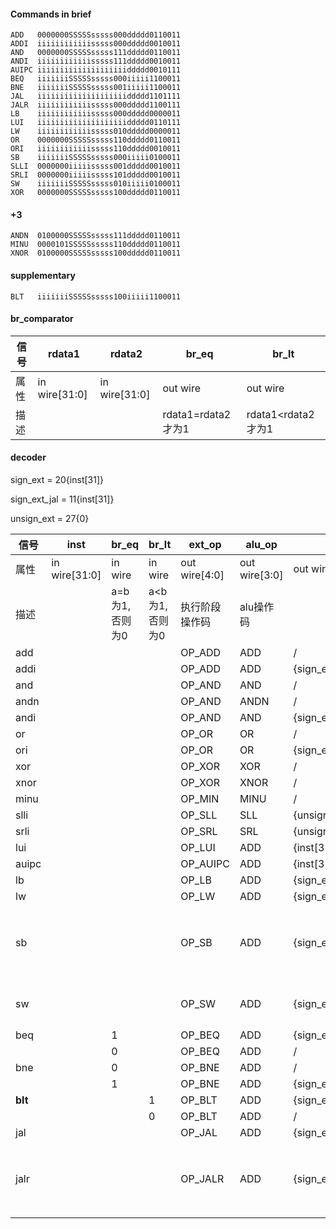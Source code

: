 #### Commands in brief

```assembly
ADD   0000000SSSSSsssss000ddddd0110011
ADDI  iiiiiiiiiiiisssss000ddddd0010011
AND   0000000SSSSSsssss111ddddd0110011
ANDI  iiiiiiiiiiiisssss111ddddd0010011
AUIPC iiiiiiiiiiiiiiiiiiiiddddd0010111
BEQ   iiiiiiiSSSSSsssss000iiiii1100011
BNE   iiiiiiiSSSSSsssss001iiiii1100011
JAL   iiiiiiiiiiiiiiiiiiiiddddd1101111
JALR  iiiiiiiiiiiisssss000ddddd1100111
LB    iiiiiiiiiiiisssss000ddddd0000011
LUI   iiiiiiiiiiiiiiiiiiiiddddd0110111
LW    iiiiiiiiiiiisssss010ddddd0000011
OR    0000000SSSSSsssss110ddddd0110011
ORI   iiiiiiiiiiiisssss110ddddd0010011
SB    iiiiiiiSSSSSsssss000iiiii0100011
SLLI  0000000iiiiisssss001ddddd0010011
SRLI  0000000iiiiisssss101ddddd0010011
SW    iiiiiiiSSSSSsssss010iiiii0100011
XOR   0000000SSSSSsssss100ddddd0110011
```

#### +3

```assembly
ANDN  0100000SSSSSsssss111ddddd0110011
MINU  0000101SSSSSsssss110ddddd0110011
XNOR  0100000SSSSSsssss100ddddd0110011
```

#### supplementary

```assembly
BLT   iiiiiiiSSSSSsssss100iiiii1100011
```



#### br_comparator

| 信号 | rdata1        | rdata2        | br_eq              | br_lt              |
| ---- | ------------- | ------------- | ------------------ | ------------------ |
| 属性 | in wire[31:0] | in wire[31:0] | out wire           | out wire           |
| 描述 |               |               | rdata1=rdata2才为1 | rdata1<rdata2才为1 |



#### decoder

sign_ext = 20{inst[31]}

sign_ext_jal = 11{inst[31]}

unsign_ext = 27{0}

| 信号    | inst          | br_eq          | br_lt          | ext_op         | alu_op        | imm                                                          | b_select            | a_select           | reg_a         | reg_b         | reg_d         | pc_select                   | mem_wr       | mem_to_reg                     | reg_wr   |                      |
| ------- | ------------- | -------------- | -------------- | -------------- | ------------- | ------------------------------------------------------------ | ------------------- | ------------------ | ------------- | ------------- | ------------- | --------------------------- | ------------ | ------------------------------ | -------- | -------------------- |
| 属性    | in wire[31:0] | in wire        | in wire        | out wire[4:0]  | out wire[3:0] | out wire[31:0]                                               | out wire            | out wire           | out wire[4:0] | out wire[4:0] | out wire[4:0] | out wire                    | out wire     | out wire[1:0]                  | out wire |                      |
| 描述    |               | a=b为1,否则为0 | a<b为1,否则为0 | 执行阶段操作码 | alu操作码     |                                                              | 选imm代替reg_b则为0 | 选pc代替reg_a则为1 |               |               |               | pc<-pc+4为0，pc<-alu结果为1 | 读为0，写为1 | 选内存为0,选alu为1,选(PC+4)为2 | 写为1    |                      |
| add     |               |                |                | OP_ADD         | ADD           | /                                                            | 1                   | 0                  | inst[19:15]   | inst[24:20]   | inst[11:7]    | 0                           | 0            | 1                              | 1        |                      |
| addi    |               |                |                | OP_ADD         | ADD           | {sign_ext,inst[31:20]}                                       | 0                   | 0                  | inst[19:15]   | /             | inst[11:7]    | 0                           | 0            | 1                              | 1        |                      |
| and     |               |                |                | OP_AND         | AND           | /                                                            | 1                   | 0                  | inst[19:15]   | inst[24:20]   | inst[11:7]    | 0                           | 0            | 1                              | 1        |                      |
| andn    |               |                |                | OP_AND         | ANDN          | /                                                            | 1                   | 0                  | inst[19:15]   | inst[24:20]   | inst[11:7]    | 0                           | 0            | 1                              | 1        |                      |
| andi    |               |                |                | OP_AND         | AND           | {sign_ext,inst[31:20]}                                       | 0                   | 0                  | inst[19:15]   | /             | inst[11:7]    | 0                           | 0            | 1                              | 1        |                      |
| or      |               |                |                | OP_OR          | OR            | /                                                            | 1                   | 0                  | inst[19:15]   | inst[24:20]   | inst[11:7]    | 0                           | 0            | 1                              | 1        |                      |
| ori     |               |                |                | OP_OR          | OR            | {sign_ext,inst[31:20]}                                       | 0                   | 0                  | inst[19:15]   | /             | inst[11:7]    | 0                           | 0            | 1                              | 1        |                      |
| xor     |               |                |                | OP_XOR         | XOR           | /                                                            | 1                   | 0                  | inst[19:15]   | inst[24:20]   | inst[11:7]    | 0                           | 0            | 1                              | 1        |                      |
| xnor    |               |                |                | OP_XOR         | XNOR          | /                                                            | 1                   | 0                  | inst[19:15]   | inst[24:20]   | inst[11:7]    | 0                           | 0            | 1                              | 1        |                      |
| minu    |               |                |                | OP_MIN         | MINU          | /                                                            | 1                   | 0                  | inst[19:15]   | inst[24:20]   | inst[11:7]    | 0                           | 0            | 1                              | 1        |                      |
| slli    |               |                |                | OP_SLL         | SLL           | {unsign_ext,inst[24:20]}                                     | 0                   | 0                  | inst[19:15]   | /             | inst[11:7]    | 0                           | 0            | 1                              | 1        |                      |
| srli    |               |                |                | OP_SRL         | SRL           | {unsign_ext,inst[24:20]}                                     | 0                   | 0                  | inst[19:15]   | /             | inst[11:7]    | 0                           | 0            | 1                              | 1        |                      |
| lui     |               |                |                | OP_LUI         | ADD           | {inst[31:12],12'h000}                                        | 0                   | 0                  | 0             | /             | inst[11:7]    | 0                           | 0            | 1                              | 1        |                      |
| auipc   |               |                |                | OP_AUIPC       | ADD           | {inst[31:12],12'h000}                                        | 0                   | 1                  | /             | /             | inst[11:7]    | 0                           | 0            | 1                              | 1        |                      |
| lb      |               |                |                | OP_LB          | ADD           | {sign_ext, inst[31:20]}                                      | 0                   | 0                  | inst[19:15]   | /             | inst[11:7]    | 0                           | 0            | 0                              | 1        |                      |
| lw      |               |                |                | OP_LW          | ADD           | {sign_ext, inst[31:20]}                                      | 0                   | 0                  | inst[19:15]   | /             | inst[11:7]    | 0                           | 0            | 0                              | 1        |                      |
| sb      |               |                |                | OP_SB          | ADD           | {sign_ext, inst[31:25], inst[11:7]}                          | 0                   | 0                  | inst[19:15]   | inst[24:20]   | inst[11:7]    | 0                           | 1            | /                              | 0        | 存的值为reg_d的低8位 |
| sw      |               |                |                | OP_SW          | ADD           | {sign_ext, inst[31:25], inst[11:7]}                          | 0                   | 0                  | inst[19:15]   | inst[24:20]   | inst[11:7]    | 0                           | 1            | /                              | 0        | 存的值为reg_d        |
| beq     |               | 1              |                | OP_BEQ         | ADD           | {sign_ext,inst[7],inst[30:25],inst[11:8],1'b0}               | 0                   | 1                  | /             | /             | /             | 1                           | 0            | /                              | 0        |                      |
|         |               | 0              |                | OP_BEQ         | ADD           | /                                                            | /                   | /                  | /             | /             | /             | 0                           | 0            | /                              | 0        |                      |
| bne     |               | 0              |                | OP_BNE         | ADD           | /                                                            | /                   | /                  | /             | /             | /             | 0                           | 0            | /                              | 0        |                      |
|         |               | 1              |                | OP_BNE         | ADD           | {sign_ext,inst[7],inst[30:25],inst[11:8],1'b0}               | 0                   | 1                  | /             | /             | /             | 1                           | 0            | /                              | 0        |                      |
| **blt** |               |                | 1              | OP_BLT         | ADD           | {sign_ext,inst[7],inst[30:25],inst[11:8],1'b0}               | 0                   | 1                  | /             | /             | /             | 1                           | 0            | /                              | 0        |                      |
|         |               |                | 0              | OP_BLT         | ADD           | /                                                            | /                   | /                  | /             | /             | /             | 0                           | 0            | /                              | 0        |                      |
| jal     |               |                |                | OP_JAL         | ADD           | {sign_ext_jal,inst[31],inst[19:12],inst[20],inst[30:21],1'b0} | 0                   | 1                  | /             | /             | inst[11:7]    | 1                           | 0            | 2                              | 1        |                      |
| jalr    |               |                |                | OP_JALR        | ADD           | {sign_ext,inst[31:20]}                                       | 0                   | 0                  | inst[19:15]   | /             | inst[11:7]    | 1                           | 0            | 2                              | 1        | ALU结果最低位清零    |

